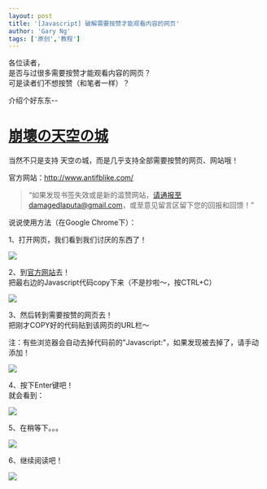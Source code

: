 ```yaml
---
layout: post
title: '[Javascript] 破解需要按赞才能观看内容的网页'
author: 'Gary Ng'
tags: ['原创','教程']
---
```


各位读者，  
 是否与过很多需要按赞才能观看内容的网页？  
 可是读者们不想按赞（和笔者一样）？  
  
 介绍个好东东--  
  

# [崩壞の天空の城](http://antifblike.com/)

  

  

  

  

  

  

当然不只是支持 天空の城，而是几乎支持全部需要按赞的网页、网站哦！  

官方网站：<http://www.antifblike.com/>

> “如果发现书签失效或是新的滥赞网站，请通报至damagedlaputa@gmail.com，或至意见留言区留下您的回报和回馈！”

  

说说使用方法（在Google Chrome下）：

  
  
 1、打开网页，我们看到我们讨厌的东西了！  

[![](http://4.bp.blogspot.com/-304b_z2sQUs/TqZoiY87bDI/AAAAAAAAAUs/7PSfXSvVboI/s640/b1.jpg)](http://4.bp.blogspot.com/-304b_z2sQUs/TqZoiY87bDI/AAAAAAAAAUs/7PSfXSvVboI/s1600/b1.jpg)

  

2、到[官方网站](http://www.antifblike.com/)去！  
 把最右边的Javascript代码copy下来（不是抄啦～，按CTRL+C）  

[![](http://4.bp.blogspot.com/-KfeBYpckV74/TqZpZ0ewPKI/AAAAAAAAAU8/hLse0yvkeTc/s400/b3.jpg)](http://4.bp.blogspot.com/-KfeBYpckV74/TqZpZ0ewPKI/AAAAAAAAAU8/hLse0yvkeTc/s1600/b3.jpg)

3、然后转到需要按赞的网页去！  
 把刚才COPY好的代码贴到该网页的URL栏～  
  
  

注：有些浏览器会自动去掉代码前的"Javascript:"，如果发现被去掉了，请手动添加！  
  
  

[![](http://4.bp.blogspot.com/-r9L2-jcB9pI/TqZqms1ou2I/AAAAAAAAAVE/CbbH27OsqBQ/s640/b4.jpg)](http://4.bp.blogspot.com/-r9L2-jcB9pI/TqZqms1ou2I/AAAAAAAAAVE/CbbH27OsqBQ/s1600/b4.jpg)

  
  
 4、按下Enter键吧！  
 就会看到：  

[![](http://1.bp.blogspot.com/-f3xiEMckw4M/TqZrcWk2YpI/AAAAAAAAAVQ/avB80hOMHHY/s400/b5.jpg)](http://1.bp.blogspot.com/-f3xiEMckw4M/TqZrcWk2YpI/AAAAAAAAAVQ/avB80hOMHHY/s1600/b5.jpg)

  

5、在稍等下。。。

[![](http://1.bp.blogspot.com/-hKswnea6iOY/TqZroTiWj0I/AAAAAAAAAVc/DKVuZGhY8p0/s400/b6.jpg)](http://1.bp.blogspot.com/-hKswnea6iOY/TqZroTiWj0I/AAAAAAAAAVc/DKVuZGhY8p0/s1600/b6.jpg)

6、继续阅读吧！

[![](http://4.bp.blogspot.com/-yT7dN9lGCqk/TqZsIYKKIOI/AAAAAAAAAVk/d8GbpCBvEcI/s640/b7.jpg)](http://4.bp.blogspot.com/-yT7dN9lGCqk/TqZsIYKKIOI/AAAAAAAAAVk/d8GbpCBvEcI/s1600/b7.jpg)

  

  

